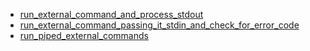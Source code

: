 - [run_external_command_and_process_stdout](run_external_command_and_process_stdout/README.md)
- [run_external_command_passing_it_stdin_and_check_for_error_code](run_external_command_passing_it_stdin_and_check_for_error_code/README.md)
- [run_piped_external_commands](run_piped_external_commands/README.md)
